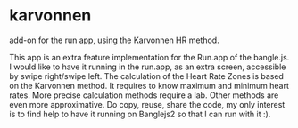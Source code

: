 # karvonnen
add-on for the run app, using the Karvonnen HR method.

This app is an extra feature implementation for the Run.app of the bangle.js.
I would like to have it running in the run.app, as an extra screen, accessible by swipe right/swipe left.
The calculation of the Heart Rate Zones is based on the Karvonnen method. It requires to know maximum and minimum heart rates. More precise calculation methods require a lab.
Other methods are even more approximative.
Do copy, reuse, share the code, my only interest is to find help to have it running on Banglejs2 so that I can run with it :).
